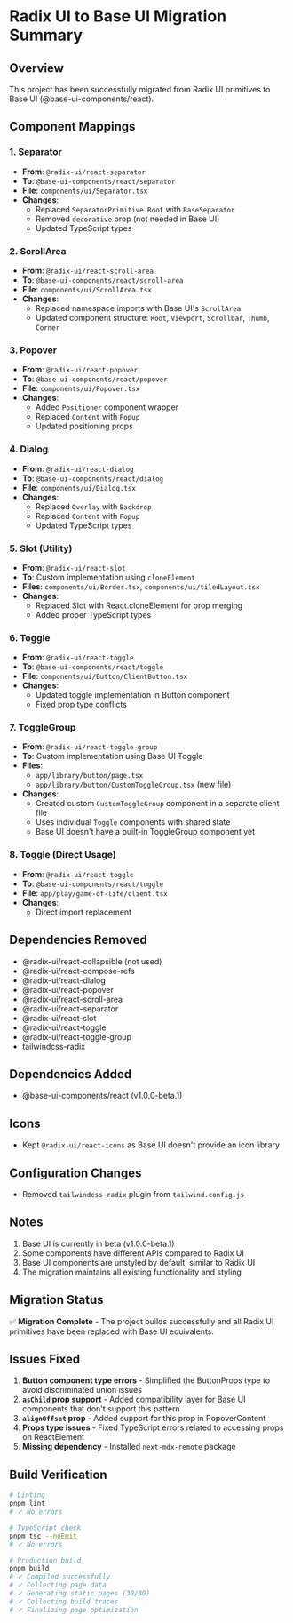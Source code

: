 # Radix UI to Base UI Migration Summary

## Overview
This project has been successfully migrated from Radix UI primitives to Base UI (@base-ui-components/react).

## Component Mappings

### 1. Separator
- **From**: `@radix-ui/react-separator`
- **To**: `@base-ui-components/react/separator`
- **File**: `components/ui/Separator.tsx`
- **Changes**: 
  - Replaced `SeparatorPrimitive.Root` with `BaseSeparator`
  - Removed `decorative` prop (not needed in Base UI)
  - Updated TypeScript types

### 2. ScrollArea
- **From**: `@radix-ui/react-scroll-area`
- **To**: `@base-ui-components/react/scroll-area`
- **File**: `components/ui/ScrollArea.tsx`
- **Changes**:
  - Replaced namespace imports with Base UI's `ScrollArea`
  - Updated component structure: `Root`, `Viewport`, `Scrollbar`, `Thumb`, `Corner`

### 3. Popover
- **From**: `@radix-ui/react-popover`
- **To**: `@base-ui-components/react/popover`
- **File**: `components/ui/Popover.tsx`
- **Changes**:
  - Added `Positioner` component wrapper
  - Replaced `Content` with `Popup`
  - Updated positioning props

### 4. Dialog
- **From**: `@radix-ui/react-dialog`
- **To**: `@base-ui-components/react/dialog`
- **File**: `components/ui/Dialog.tsx`
- **Changes**:
  - Replaced `Overlay` with `Backdrop`
  - Replaced `Content` with `Popup`
  - Updated TypeScript types

### 5. Slot (Utility)
- **From**: `@radix-ui/react-slot`
- **To**: Custom implementation using `cloneElement`
- **Files**: `components/ui/Border.tsx`, `components/ui/tiledLayout.tsx`
- **Changes**:
  - Replaced Slot with React.cloneElement for prop merging
  - Added proper TypeScript types

### 6. Toggle
- **From**: `@radix-ui/react-toggle`
- **To**: `@base-ui-components/react/toggle`
- **File**: `components/ui/Button/ClientButton.tsx`
- **Changes**:
  - Updated toggle implementation in Button component
  - Fixed prop type conflicts

### 7. ToggleGroup
- **From**: `@radix-ui/react-toggle-group`
- **To**: Custom implementation using Base UI Toggle
- **Files**: 
  - `app/library/button/page.tsx`
  - `app/library/button/CustomToggleGroup.tsx` (new file)
- **Changes**:
  - Created custom `CustomToggleGroup` component in a separate client file
  - Uses individual `Toggle` components with shared state
  - Base UI doesn't have a built-in ToggleGroup component yet

### 8. Toggle (Direct Usage)
- **From**: `@radix-ui/react-toggle`
- **To**: `@base-ui-components/react/toggle`
- **File**: `app/play/game-of-life/client.tsx`
- **Changes**:
  - Direct import replacement

## Dependencies Removed
- @radix-ui/react-collapsible (not used)
- @radix-ui/react-compose-refs
- @radix-ui/react-dialog
- @radix-ui/react-popover
- @radix-ui/react-scroll-area
- @radix-ui/react-separator
- @radix-ui/react-slot
- @radix-ui/react-toggle
- @radix-ui/react-toggle-group
- tailwindcss-radix

## Dependencies Added
- @base-ui-components/react (v1.0.0-beta.1)

## Icons
- Kept `@radix-ui/react-icons` as Base UI doesn't provide an icon library

## Configuration Changes
- Removed `tailwindcss-radix` plugin from `tailwind.config.js`

## Notes
1. Base UI is currently in beta (v1.0.0-beta.1)
2. Some components have different APIs compared to Radix UI
3. Base UI components are unstyled by default, similar to Radix UI
4. The migration maintains all existing functionality and styling

## Migration Status
✅ **Migration Complete** - The project builds successfully and all Radix UI primitives have been replaced with Base UI equivalents.

## Issues Fixed
1. **Button component type errors** - Simplified the ButtonProps type to avoid discriminated union issues
2. **`asChild` prop support** - Added compatibility layer for Base UI components that don't support this pattern
3. **`alignOffset` prop** - Added support for this prop in PopoverContent
4. **Props type issues** - Fixed TypeScript errors related to accessing props on ReactElement
5. **Missing dependency** - Installed `next-mdx-remote` package

## Build Verification
```bash
# Linting
pnpm lint
# ✓ No errors

# TypeScript check
pnpm tsc --noEmit
# ✓ No errors

# Production build
pnpm build
# ✓ Compiled successfully
# ✓ Collecting page data    
# ✓ Generating static pages (30/30)
# ✓ Collecting build traces    
# ✓ Finalizing page optimization
```